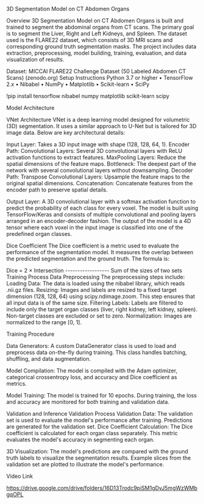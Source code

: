3D Segmentation Model on CT Abdomen Organs


Overview
	3D Segmentation Model on CT Abdomen Organs is built and trained to segment the abdominal organs from CT scans. The primary goal is to segment the Liver, Right and Left Kidneys, and Spleen. The dataset used is the FLARE22 dataset, which consists of 3D MRI scans and corresponding ground truth segmentation masks. The project includes data extraction, preprocessing, model building, training, evaluation, and data visualization of results.

Dataset: MICCAI FLARE22 Challenge Dataset (50 Labeled Abdomen CT Scans) (zenodo.org)
Setup Instructions
Python 3.7 or higher
• TensorFlow 2.x
• Nibabel
• NumPy
• Matplotlib
• Scikit-learn
• SciPy
                    
!pip install tensorflow nibabel numpy matplotlib scikit-learn scipy


Model Architecture


VNet Architecture
VNet is a deep learning model designed for volumetric (3D) segmentation. It uses a similar approach to U-Net but is tailored for 3D image data. Below are key architectural details:


Input Layer:
 			 Takes a 3D input image with shape (128, 128, 64, 1).
 Encoder Path:
  Convolutional Layers: Several 3D convolutional layers with ReLU activation functions to extract features.
   MaxPooling Layers: Reduce the spatial dimensions of the feature maps.
Bottleneck:
The deepest part of the network with several convolutional layers without downsampling.
Decoder Path:
 			Transpose Convolutional Layers: Upsample the feature maps to the original spatial dimensions.
  			Concatenation: Concatenate features from the encoder path to preserve spatial details.


Output Layer:
A 3D convolutional layer with a softmax activation function to predict the probability of each class for every voxel.
The model is built using TensorFlow/Keras and consists of multiple convolutional and pooling layers arranged in an encoder-decoder fashion. The output of the model is a 4D tensor where each voxel in the input image is classified into one of the predefined organ classes.


Dice Coefficient 
The Dice coefficient is a metric used to evaluate the performance of the segmentation model. It measures the overlap between the predicted segmentation and the ground truth. The formula is:


Dice = 2 × Intersection
       ------------------
       Sum of the sizes of two sets
Training Process
Data Preprocessing
The preprocessing steps include:
Loading Data:
      		The data is loaded using the nibabel library, which reads .nii.gz files.
Resizing:
		 Images and labels are resized to a fixed target dimension (128, 128, 64) using scipy.ndimage.zoom. This step ensures that all input data is of the same size.
Filtering Labels:
		Labels are filtered to include only the target organ classes (liver, right kidney, left kidney, spleen). Non-target classes are excluded or set to zero.
Normalization:
Images are normalized to the range [0, 1].


Training Procedure


Data Generators:
A custom DataGenerator class is used to load and preprocess data on-the-fly during training. This class handles batching, shuffling, and data augmentation.


Model Compilation:
The model is compiled with the Adam optimizer, categorical crossentropy loss, and accuracy and Dice coefficient as metrics.

Model Training:
The model is trained for 10 epochs. During training, the loss and accuracy are monitored for both training and validation data.


Validation and Inference
Validation Process
Validation Data:
The validation set is used to evaluate the model's performance after training. Predictions are generated for the validation set.
Dice Coefficient Calculation:
The Dice coefficient is calculated for each organ class separately. This metric evaluates the model's accuracy in segmenting each organ.


3D Visualization:
The model's predictions are compared with the ground truth labels to visualize the segmentation results. Example slices from the validation set are plotted to illustrate the model's performance.


Video Link

https://drive.google.com/drive/folders/16D13Trodc9piSM1gDyJ5mgWzWMbgqOPL
	

	
